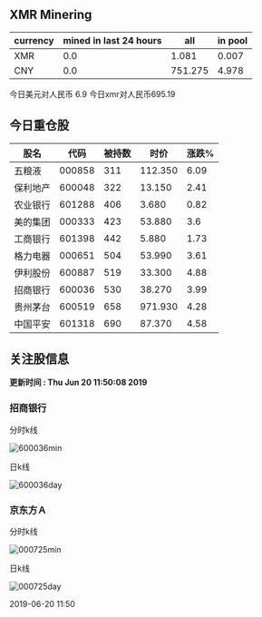 ## XMR Minering

|currency|mined in last 24 hours|all|in pool|
|---|---|---|---|
|XMR|0.0|1.081|0.007|
|CNY|0.0|751.275|4.978|

今日美元对人民币 6.9	今日xmr对人民币695.19


## 今日重仓股 

|股名|代码|被持数|时价|涨跌%|
|---|---|---|---|---|
|五粮液|000858|311|112.350|6.09|
|保利地产|600048|322|13.150|2.41|
|农业银行|601288|406|3.680|0.82|
|美的集团|000333|423|53.880|3.6|
|工商银行|601398|442|5.880|1.73|
|格力电器|000651|504|53.990|3.61|
|伊利股份|600887|519|33.300|4.88|
|招商银行|600036|530|38.270|3.99|
|贵州茅台|600519|658|971.930|4.28|
|中国平安|601318|690|87.370|4.58|

## 关注股信息
**更新时间 : Thu Jun 20 11:50:08 2019**
### 招商银行 
分时k线

![600036min](http://image.sinajs.cn/newchart/min/n/sh600036.gif)

日k线

![600036day](http://image.sinajs.cn/newchart/daily/n/sh600036.gif)

### 京东方Ａ 
分时k线

![000725min](http://image.sinajs.cn/newchart/min/n/sz000725.gif)

日k线

![000725day](http://image.sinajs.cn/newchart/daily/n/sz000725.gif)

2019-06-20 11:50